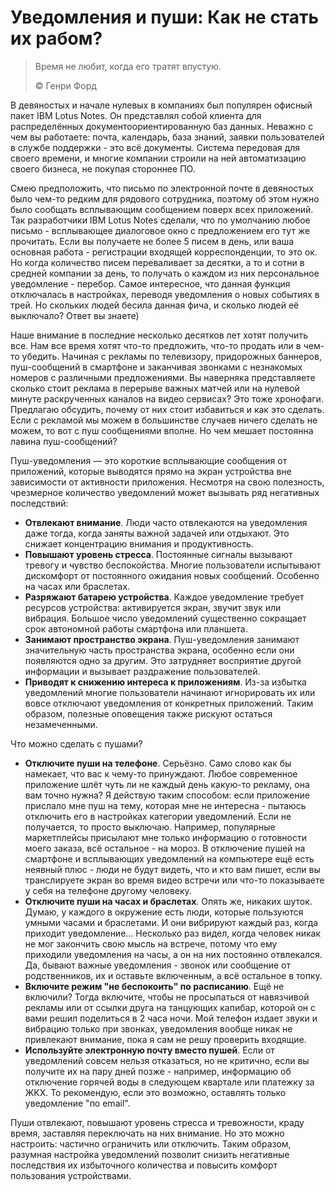 # Уведомления и пуши: Как не стать их рабом?

> Время не любит, когда его тратят впустую.
>
> ©️ Генри Форд

В девяностых и начале нулевых в компаниях был популярен офисный пакет IBM Lotus Notes. Он представлял собой клиента для распределённых документоориентированную баз данных. Неважно с чем вы работаете: почта, календарь, база знаний, заявки пользователей в службе поддержки - это всё документы. Система передовая для своего времени, и многие компании строили на ней автоматизацию своего бизнеса, не покупая стороннее ПО.

Смею предположить, что письмо по электронной почте в девяностых было чем-то редким для рядового сотрудника, поэтому об этом нужно было сообщать всплывающим сообщением поверх всех приложений. Так разработчики IBM Lotus Notes сделали, что по умолчанию любое письмо - всплывающее диалоговое окно с предложением его тут же прочитать. Если вы получаете не более 5 писем в день, или ваша основная работа - регистрации входящей корреспонденции, то это ок. Но когда количество писем переваливает за десятки, а то и сотни в средней компании за день, то получать о каждом из них персональное уведомление - перебор. Самое интересное, что данная функция отключалась в настройках, переводя уведомления о новых событиях в трей. Но скольких людей бесила данная фича, и сколько людей её выключало? Ответ вы знаете)

Наше внимание в последние несколько десятков лет хотят получить все. Нам все время хотят что-то предложить, что-то продать или в чем-то убедить. Начиная с рекламы по телевизору, придорожных баннеров, пуш-сообщений в смартфоне и заканчивая звонками с незнакомых номеров с различными предложениями. Вы наверняка представляете сколько стоит реклама в перерыве важных матчей или на нулевой минуте раскрученных каналов на видео сервисах? Это тоже хронофаги. Предлагаю обсудить, почему от них стоит избавиться и как это сделать. Если с рекламой мы можем в большинстве случаев ничего сделать не можем, то вот с пуш сообщениями вполне. Но чем мешает постоянна лавина пуш-сообщений?

Пуш-уведомления — это короткие всплывающие сообщения от приложений, которые выводятся прямо на экран устройства вне зависимости от активности приложения. Несмотря на свою полезность, чрезмерное количество уведомлений может вызывать ряд негативных последствий:

- **Отвлекают внимание**. Люди часто отвлекаются на уведомления даже тогда, когда заняты важной задачей или отдыхают. Это снижает концентрацию внимания и продуктивность.
- **Повышают уровень стресса**. Постоянные сигналы вызывают тревогу и чувство беспокойства. Многие пользователи испытывают дискомфорт от постоянного ожидания новых сообщений. Особенно на часах или браслетах.
- **Разряжают батарею устройства**. Каждое уведомление требует ресурсов устройства: активируется экран, звучит звук или вибрация. Большое число уведомлений существенно сокращает срок автономной работы смартфона или планшета.
- **Занимают пространство экрана**. Пуш-уведомления занимают значительную часть пространства экрана, особенно если они появляются одно за другим. Это затрудняет восприятие другой информации и вызывает раздражение пользователей.
- **Приводят к снижению интереса к приложениям**. Из-за избытка уведомлений многие пользователи начинают игнорировать их или вовсе отключают уведомления от конкретных приложений. Таким образом, полезные оповещения также рискуют остаться незамеченными.

Что можно сделать с пушами?

- **Отключите пуши на телефоне**. Серьёзно. Само слово как бы намекает, что вас к чему-то принуждают. Любое современное приложение шлёт чуть ли не каждый день какую-то рекламу, она вам точно нужна? Я действую таким способом: если приложение прислало мне пуш на тему, которая мне не интересна - пытаюсь отключить его в настройках категории уведомлений. Если не получается, то просто выключаю. Например, популярные маркетплейсы присылают мне только информацию о готовности моего заказа, всё остальное - на мороз. В отключение пушей на смартфоне и всплывающих уведомлений на компьютере ещё есть неявный плюс - люди не будут видеть, что и кто вам пишет, если вы транслируете экран во время видео встречи или что-то показываете у себя на телефоне другому человеку.
- **Отключите пуши на часах и браслетах**. Опять же, никаких шуток. Думаю, у каждого в окружение есть люди, которые пользуются умными часами и браслетами. И они вибрируют каждый раз, когда приходит уведомление... Несколько раз видел, когда человек никак не мог закончить свою мысль на встрече, потому что ему приходили уведомления на часы, а он на них постоянно отвлекался. Да, бывают важные уведомления - звонок или сообщение от родственников, их и оставьте включенным, а всё остальное в топку.
- **Включите режим "не беспокоить" по расписанию**. Ещё не включили? Тогда включите, чтобы не просыпаться от навязчивой рекламы или от ссылки друга на танцующих капибар, которой он с вами решил поделиться в 2 часа ночи. Мой телефон издает звуки и вибрацию только при звонках, уведомления вообще никак не привлекают внимание, пока я сам не решу проверить входящие.
- **Используйте электронную почту вместо пушей**. Если от уведомлений совсем нельзя отказаться, но не критично, если вы получите их на пару дней позже - например, информацию об отключение горячей воды в следующем квартале или платежку за ЖКХ. То рекомендую, если это возможно, оставлять только уведомление "по email".

Пуши отвлекают, повышают уровень стресса и тревожности, краду время, заставляя переключать на них внимание. Но это можно настроить: частично ограничить или отключить. Таким образом, разумная настройка уведомлений позволит снизить негативные последствия их избыточного количества и повысить комфорт пользования устройствами.
